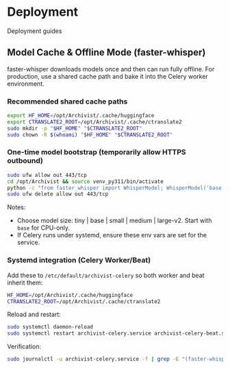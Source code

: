 # Deployment

Deployment guides

## Model Cache & Offline Mode (faster-whisper)

faster-whisper downloads models once and then can run fully offline. For production, use a shared cache path and bake it into the Celery worker environment.

### Recommended shared cache paths

```bash
export HF_HOME=/opt/Archivist/.cache/huggingface
export CTRANSLATE2_ROOT=/opt/Archivist/.cache/ctranslate2
sudo mkdir -p "$HF_HOME" "$CTRANSLATE2_ROOT"
sudo chown -R $(whoami) "$HF_HOME" "$CTRANSLATE2_ROOT"
```

### One-time model bootstrap (temporarily allow HTTPS outbound)

```bash
sudo ufw allow out 443/tcp
cd /opt/Archivist && source venv_py311/bin/activate
python -c "from faster_whisper import WhisperModel; WhisperModel('base'); print('Model cached')"
sudo ufw delete allow out 443/tcp
```

Notes:
- Choose model size: tiny | base | small | medium | large-v2. Start with `base` for CPU-only.
- If Celery runs under systemd, ensure these env vars are set for the service.

### Systemd integration (Celery Worker/Beat)

Add these to `/etc/default/archivist-celery` so both worker and beat inherit them:

```bash
HF_HOME=/opt/Archivist/.cache/huggingface
CTRANSLATE2_ROOT=/opt/Archivist/.cache/ctranslate2
```

Reload and restart:

```bash
sudo systemctl daemon-reload
sudo systemctl restart archivist-celery.service archivist-celery-beat.service
```

Verification:

```bash
sudo journalctl -u archivist-celery.service -f | grep -E "(faster-whisper|WhisperModel|transcribe)"
```
